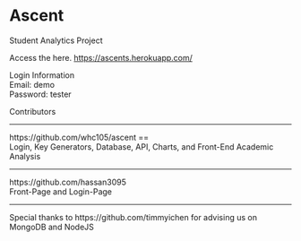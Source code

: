 # Ascent
Student Analytics Project

Access the here.
https://ascents.herokuapp.com/

Login Information
<br>
Email: demo
<br>
Password: tester


Contributors
<hr>
https://github.com/whc105/ascent
==
<br>
Login, Key Generators, Database, API, Charts, and Front-End Academic Analysis
<hr>
https://github.com/hassan3095
<br>
Front-Page and Login-Page

<hr>
Special thanks to https://github.com/timmyichen for advising us on MongoDB and NodeJS
